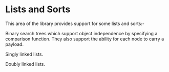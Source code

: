 Lists and Sorts
===============

This area of the library provides support for some lists and sorts:-

Binary search trees which support object independence by specifying a comparison
function. They also support the ability for each node to carry a payload.

Singly linked lists.

Doubly linked lists.

